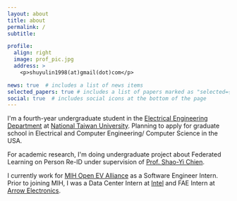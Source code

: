 ```yaml
---
layout: about
title: about
permalink: /
subtitle: 

profile:
  align: right
  image: prof_pic.jpg
  address: >
    <p>shuyulin1998(at)gmail(dot)com</p>

news: true  # includes a list of news items
selected_papers: true # includes a list of papers marked as "selected={true}"
social: true  # includes social icons at the bottom of the page
---
```

I'm a fourth-year undergraduate student in the [Electrical Engineering Department](https://web.ee.ntu.edu.tw/eng/index.php) at [National Taiwan University](https://www.ntu.edu.tw/english/index.html). Planning to apply for graduate school in Electrical and Computer Engineering/ Computer Science in the USA.

For academic research, I'm doing undergraduate project about Federated Learning on Person Re-ID under supervision of [Prof. Shao-Yi Chien](http://www.ee.ntu.edu.tw/bio1.php?id=101). 

I currently work for [MIH Open EV Alliance](https://www.mih-ev.org/en/index/) as a Software Engineer Intern. Prior to joining MIH, I was a Data Center Intern at [Intel](https://www.intel.com/content/www/us/en/homepage.html) and FAE Intern at [Arrow Electronics](https://www.arrow.com/). 
